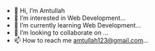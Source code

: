 - 👋 Hi, I’m Amtullah
- 👀 I’m interested in Web Development...
- 🌱 I’m currently learning Web Development...
- 💞️ I’m looking to collaborate on ...
- 📫 How to reach me amtullah123@gmail.com...

<!---
amtullah123/amtullah123 is a ✨ special ✨ repository because its `README.md` (this file) appears on your GitHub profile.
You can click the Preview link to take a look at your changes.
--->
